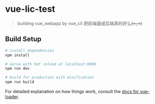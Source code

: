 # vue-lic-test

> building vue_webapp by vue_cli
把前端逼成后端真的好么~~~~(>_<)~~~~

## Build Setup

``` bash
# install dependencies
npm install

# serve with hot reload at localhost:8080
npm run dev

# build for production with minification
npm run build
```

For detailed explanation on how things work, consult the [docs for vue-loader](http://vuejs.github.io/vue-loader).
